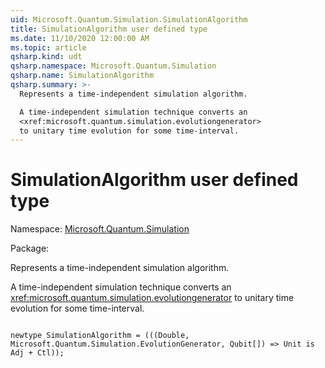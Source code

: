 ```yaml
---
uid: Microsoft.Quantum.Simulation.SimulationAlgorithm
title: SimulationAlgorithm user defined type
ms.date: 11/10/2020 12:00:00 AM
ms.topic: article
qsharp.kind: udt
qsharp.namespace: Microsoft.Quantum.Simulation
qsharp.name: SimulationAlgorithm
qsharp.summary: >-
  Represents a time-independent simulation algorithm.

  A time-independent simulation technique converts an
  <xref:microsoft.quantum.simulation.evolutiongenerator>
  to unitary time evolution for some time-interval.
---
```


# SimulationAlgorithm user defined type

Namespace: [Microsoft.Quantum.Simulation](xref:Microsoft.Quantum.Simulation)

Package: [](https://nuget.org/packages/)


Represents a time-independent simulation algorithm.A time-independent simulation technique converts an<xref:microsoft.quantum.simulation.evolutiongenerator>to unitary time evolution for some time-interval.

```qsharp

newtype SimulationAlgorithm = (((Double, Microsoft.Quantum.Simulation.EvolutionGenerator, Qubit[]) => Unit is Adj + Ctl));
```

